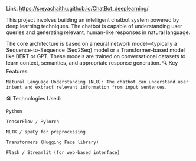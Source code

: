 Link: https://sreyachaithu.github.io/ChatBot_deeplearning/

This project involves building an intelligent chatbot system powered by deep learning techniques. The chatbot is capable of understanding user queries and generating relevant, human-like responses in natural language.

The core architecture is based on a neural network model—typically a Sequence-to-Sequence (Seq2Seq) model or a Transformer-based model like BERT or GPT. These models are trained on conversational datasets to learn context, semantics, and appropriate response generation.
🔍 Key Features:

    Natural Language Understanding (NLU): The chatbot can understand user intent and extract relevant information from input sentences.

🛠️ Technologies Used:

    Python

    TensorFlow / PyTorch
    
    NLTK / spaCy for preprocessing

    Transformers (Hugging Face library)

    Flask / Streamlit (for web-based interface)
